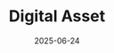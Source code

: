 ---  
layout: startup_page  
title: "Digital Asset"  
id: "digitalasset.com"  
permalink: "/digitalassetdigitalasset.com06242025/"  
website: "https://www.digitalasset.com/"  
funding_round: "Strategic Investment"  
funding_amount: "$135M"  
investors: "DRW Venture Capital, Tradeweb Markets, BNP Paribas, Circle Ventures, Citadel Securities, The Depository Trust & Clearing Corporation (DTCC), Goldman Sachs, IMC, Liberty City Ventures, Optiver, Paxos, Polychain Capital, QCP, Republic Digital, 7RIDGE, Virtu Financial"  
about: "Digital Asset is a blockchain technology innovator, transforming financial markets with privacy-enabled solutions. It is the creator of the Canton Network, a public layer-1 blockchain with privacy designed for institutional finance. The network supports various asset classes and aims to merge traditional and decentralized finance."  
markets: "Blockchain, Fintech, Cryptocurrency"  
hq: "New York, New York, United States"  
founded_year: "2014"  
linkedin: "https://www.linkedin.com/company/digitalassetcom"  
twitter: "https://twitter.com/digitalassetcom"  
instagram: ""  
facebook: ""  
crunchbase: "https://www.crunchbase.com/organization/digital-asset-2"  
pitchbook: "https://pitchbook.com/profiles/company/118818-37"  

date_display: "24-Jun-2025"  
date: "2025-06-24"

# SEO Optimization  
meta_title: "Digital Asset - Strategic Investment Funding ($135M)"  
meta_description: "Digital Asset, Digital Asset is a blockchain technology innovator, transforming financial markets with privacy-enabled solutions. It is the creator of the Canton Net..."  
meta_keywords: "Digital Asset, Blockchain, Fintech, Cryptocurrency, Strategic Investment funding"  
canonical_url: "https://startup.projectstartups.com/digitalassetdigitalasset.com06242025/"  
---